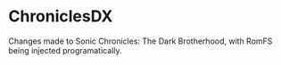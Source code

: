 # ChroniclesDX
Changes made to Sonic Chronicles: The Dark Brotherhood, with RomFS being injected programatically.
